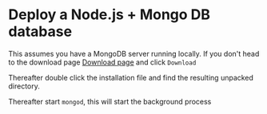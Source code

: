 # Deploy a Node.js + Mongo DB database
This assumes you have a MongoDB server running locally. If you don't head to the download page [Download page](https://www.mongodb.com/download-center/community?jmp=docs) and click `Download`

Thereafter double click the installation file and find the resulting unpacked directory. 

Thereafter start `mongod`, this will start the background process
